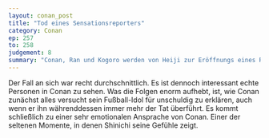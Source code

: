 ```yaml
---
layout: conan_post
title: "Tod eines Sensationsreporters"
category: Conan
ep: 257
to: 258
judgement: 8
summary: "Conan, Ran und Kogoro werden von Heiji zur Eröffnungs eines Restaurants dreier internationaler Spitzensportler in Osaka eingeladen. Der unliebsame Klatschreporter, der allen drei Sportlern ein Dorn im Auge ist, wird erschossen."
---
```


Der Fall an sich war recht durchschnittlich. Es ist dennoch interessant echte Personen in Conan zu sehen. Was die Folgen
enorm aufhebt, ist, wie Conan zunächst alles versucht sein Fußball-Idol für unschuldig zu erklären, auch wenn er ihn
währenddessen immer mehr der Tat überführt. Es kommt schließlich zu einer sehr emotionalen Ansprache von Conan. Einer
der seltenen Momente, in denen Shinichi seine Gefühle zeigt.